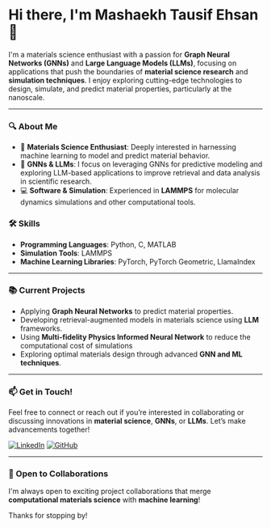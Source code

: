 # Hi there, I'm Mashaekh Tausif Ehsan 👋

I'm a materials science enthusiast with a passion for **Graph Neural Networks (GNNs)** and **Large Language Models (LLMs)**, focusing on applications that push the boundaries of **material science research** and **simulation techniques**. I enjoy exploring cutting-edge technologies to design, simulate, and predict material properties, particularly at the nanoscale.

---


### 🔍 About Me
- 🧪 **Materials Science Enthusiast**: Deeply interested in harnessing machine learning to model and predict material behavior.
- 🤖 **GNNs & LLMs**: I focus on leveraging GNNs for predictive modeling and exploring LLM-based applications to improve retrieval and data analysis in scientific research.
- 💻 **Software & Simulation**: Experienced in **LAMMPS** for molecular dynamics simulations and other computational tools.

### 🛠️ Skills
- **Programming Languages**: Python, C, MATLAB
- **Simulation Tools**: LAMMPS
- **Machine Learning Libraries**: PyTorch, PyTorch Geometric, LlamaIndex

---

### 📚 Current Projects
- Applying **Graph Neural Networks** to predict material properties.
- Developing retrieval-augmented models in materials science using **LLM** frameworks.
- Using **Multi-fidelity Physics Informed Neural Network** to reduce the computational cost of simulations
- Exploring optimal materials design through advanced **GNN and ML techniques**.

---

### 📫 Get in Touch!
Feel free to connect or reach out if you’re interested in collaborating or discussing innovations in **material science**, **GNNs**, or **LLMs**. Let’s make advancements together!

[![LinkedIn](https://img.shields.io/badge/LinkedIn-Connect-blue)]((https://www.linkedin.com/in/mashaekh-tausif-ehsan-a6121a1b5?utm_source=share&utm_campaign=share_via&utm_content=profile&utm_medium=android_app))
[![GitHub](https://img.shields.io/badge/GitHub-Follow-black)](https://github.com/mashaekh-tausif)

---

### 🌱 Open to Collaborations
I'm always open to exciting project collaborations that merge **computational materials science** with **machine learning**!

Thanks for stopping by!
